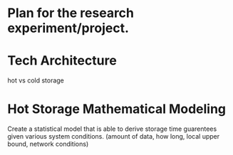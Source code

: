 Plan for the research experiment/project.
=========================================

# Tech Architecture
hot vs cold storage

# Hot Storage Mathematical Modeling
Create a statistical model that is able to derive storage time guarentees given various system conditions. (amount of data, how long, local upper bound, network conditions)
